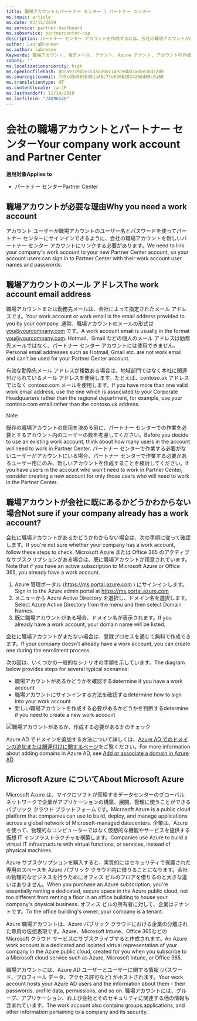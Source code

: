 ```yaml
---
title: 職場アカウントとパートナー センター | パートナー センター
ms.topic: article
ms.date: 03/15/2019
ms.service: partner-dashboard
ms.subservice: partnercenter-csp
description: パートナー センター アカウントを作成するには、会社の職場アカウントが必要です。 Microsoft Azure または Office 365 のアクティブなサブスクリプションがある場合は、既に職場アカウントが用意されています。
author: LauraBrenner
ms.author: labrenne
Keywords: 職場アカウント, 電子メール, テナント, Azure テナント, アカウントの作成, ドメイン名
robots: ''
ms.localizationpriority: high
ms.openlocfilehash: 0bca97c9bbe153aa705c149ce8bd3ad5e38d72d9
ms.sourcegitcommit: f95cd3e5650451a45c7fe6906202420dd80c5a88
ms.translationtype: HT
ms.contentlocale: ja-JP
ms.lasthandoff: 11/14/2019
ms.locfileid: "74096548"
---
```

# <a name="your-company-work-account-and-partner-center"></a><span data-ttu-id="35fdd-105">会社の職場アカウントとパートナー センター</span><span class="sxs-lookup"><span data-stu-id="35fdd-105">Your company work account and Partner Center</span></span>  

<span data-ttu-id="35fdd-106">**適用対象**</span><span class="sxs-lookup"><span data-stu-id="35fdd-106">**Applies to**</span></span>

-  <span data-ttu-id="35fdd-107">パートナー センター</span><span class="sxs-lookup"><span data-stu-id="35fdd-107">Partner Center</span></span>

## <a name="why-you-need-a-work-account"></a><span data-ttu-id="35fdd-108">職場アカウントが必要な理由</span><span class="sxs-lookup"><span data-stu-id="35fdd-108">Why you need a work account</span></span>

<span data-ttu-id="35fdd-109">アカウント ユーザーが職場アカウントのユーザー名とパスワードを使ってパートナー センターにサインインできるように、会社の職場アカウントを新しいパートナー センター アカウントにリンクする必要があります。</span><span class="sxs-lookup"><span data-stu-id="35fdd-109">We need to link your company's work account to your new Partner Center account, so your account users can sign in to Partner Center with their work account user names and passwords.</span></span>

## <a name="the-work-account-email-address"></a><span data-ttu-id="35fdd-110">職場アカウントのメール アドレス</span><span class="sxs-lookup"><span data-stu-id="35fdd-110">The work account email address</span></span>

<span data-ttu-id="35fdd-111">職場アカウントまたは勤務先メールは、会社によって指定されたメール アドレスです。</span><span class="sxs-lookup"><span data-stu-id="35fdd-111">Your work account or work email is the email address provided to you by your company.</span></span> <span data-ttu-id="35fdd-112">通常、職場アカウントのメールの形式は you@yourcompany.com です。</span><span class="sxs-lookup"><span data-stu-id="35fdd-112">A work account email is usually in the format you@yourcompany.com.</span></span> <span data-ttu-id="35fdd-113">Hotmail、Gmail などの個人のメール アドレスは勤務先メールではなく、パートナー センター アカウントには使用できません。</span><span class="sxs-lookup"><span data-stu-id="35fdd-113">Personal email addresses such as Hotmail, Gmail etc. are not work email and can't be used for your Partner Center account.</span></span> 

<span data-ttu-id="35fdd-114">有効な勤務先メール アドレスが複数ある場合は、地域部門ではなく本社に関連付けられているメール アドレスを使用します。たとえば、contoso.uk アドレスではなく contoso.com メールを使用します。</span><span class="sxs-lookup"><span data-stu-id="35fdd-114">If you have more than one valid work email address, use the one which is associated to your Corporate Headquarters rather than the regional department, for example, use your contoso.com email rather than the contoso.uk address.</span></span>

> [!NOTE]  
>  <span data-ttu-id="35fdd-115">既存の職場アカウントの使用を決める前に、パートナー センターでの作業を必要とするアカウント内のユーザーの数を考慮してください。</span><span class="sxs-lookup"><span data-stu-id="35fdd-115">Before you decide to use an existing work account, think about how many users in the account will need to work in Partner Center.</span></span> <span data-ttu-id="35fdd-116">パートナー センターで作業する必要がないユーザーがアカウントにいる場合、パートナー センターで作業する必要があるユーザー用にのみ、新しいアカウントを作成することを検討してください。</span><span class="sxs-lookup"><span data-stu-id="35fdd-116">If you have users in the account who won't need to work in Partner Center, consider creating a new account for only those users who will need to work in the Partner Center.</span></span>


## <a name="not-sure-if-your-company-already-has-a-work-account"></a><span data-ttu-id="35fdd-117">職場アカウントが会社に既にあるかどうかわからない場合</span><span class="sxs-lookup"><span data-stu-id="35fdd-117">Not sure if your company already has a work account?</span></span>

<span data-ttu-id="35fdd-118">会社に職場アカウントがあるかどうかわからない場合は、次の手順に従って確認します。</span><span class="sxs-lookup"><span data-stu-id="35fdd-118">If you're not sure whether your company has a work account, follow these steps to check.</span></span> <span data-ttu-id="35fdd-119">Microsoft Azure または Office 365 のアクティブなサブスクリプションがある場合は、既に職場アカウントが用意されています。</span><span class="sxs-lookup"><span data-stu-id="35fdd-119">Note that if you have an active subscription to Microsoft Azure or Office 365, you already have a work account.</span></span>

1.  <span data-ttu-id="35fdd-120">Azure 管理ポータル (https://ms.portal.azure.com ) にサインインします。</span><span class="sxs-lookup"><span data-stu-id="35fdd-120">Sign in to the Azure admin portal at https://ms.portal.azure.com</span></span>
2.  <span data-ttu-id="35fdd-121">メニューから Azure Active Directory を選択し、ドメイン名を選択します。</span><span class="sxs-lookup"><span data-stu-id="35fdd-121">Select Azure Active Directory from the menu and then select Domain Names.</span></span>
3.  <span data-ttu-id="35fdd-122">既に職場アカウントがある場合、ドメイン名が表示されます。</span><span class="sxs-lookup"><span data-stu-id="35fdd-122">If you already have a work account, your domain name will be listed.</span></span>

<span data-ttu-id="35fdd-123">会社に職場アカウントがまだない場合は、登録プロセスを通じて無料で作成できます。</span><span class="sxs-lookup"><span data-stu-id="35fdd-123">If your company doesn't already have a work account, you can create one during the enrollment process.</span></span>

<span data-ttu-id="35fdd-124">次の図は、いくつかの一般的なシナリオの手順を示しています。</span><span class="sxs-lookup"><span data-stu-id="35fdd-124">The diagram below provides steps for several typical scenarios:</span></span>

- <span data-ttu-id="35fdd-125">職場アカウントがあるかどうかを確認する</span><span class="sxs-lookup"><span data-stu-id="35fdd-125">determine if you have a work account</span></span> 
- <span data-ttu-id="35fdd-126">職場アカウントにサインインする方法を確認する</span><span class="sxs-lookup"><span data-stu-id="35fdd-126">determine how to sign into your work account</span></span> 
- <span data-ttu-id="35fdd-127">新しい職場アカウントを作成する必要があるかどうかを判断する</span><span class="sxs-lookup"><span data-stu-id="35fdd-127">determine if you need to create a new work account</span></span>


![職場アカウントがあるか、作成する必要があるかのチェック](images/onboardingAADFlow.png)

<span data-ttu-id="35fdd-129">Azure AD でドメインを追加する方法について詳しくは、[Azure AD でのドメインの追加または関連付けに関するページ](https://docs.microsoft.com/azure/active-directory/active-directory-add-domain)をご覧ください。</span><span class="sxs-lookup"><span data-stu-id="35fdd-129">For more information about adding domains in Azure AD, see [Add or associate a domain in Azure AD](https://docs.microsoft.com/azure/active-directory/active-directory-add-domain)</span></span>

## <a name="about-microsoft-azure"></a><span data-ttu-id="35fdd-130">Microsoft Azure について</span><span class="sxs-lookup"><span data-stu-id="35fdd-130">About Microsoft Azure</span></span>

<span data-ttu-id="35fdd-131">Microsoft Azure は、マイクロソフトが管理するデータセンターのグローバル ネットワークで企業がアプリケーションの構築、展開、管理に使うことができるパブリック クラウド プラットフォームです。</span><span class="sxs-lookup"><span data-stu-id="35fdd-131">Microsoft Azure is a public cloud platform that companies can use to build, deploy, and manage applications across a global network of Microsoft-managed datacenters.</span></span> <span data-ttu-id="35fdd-132">企業は、Azure を使って、物理的なコンピューターではなく仮想的な機能やサービスを提供する仮想 IT インフラストラクチャを構築します。</span><span class="sxs-lookup"><span data-stu-id="35fdd-132">Companies use Azure to build a virtual IT infrastructure with virtual functions, or services, instead of physical machines.</span></span> 

<span data-ttu-id="35fdd-133">Azure サブスクリプションを購入すると、実質的にはセキュリティで保護された専用のスペースを Azure パブリック クラウド内に借りることになります。会社の物理的なビジネスを行うためにオフィス ビルのフロアを借りるのと大きな違いはありません。</span><span class="sxs-lookup"><span data-stu-id="35fdd-133">When you purchase an Azure subscription, you're essentially renting a dedicated, secure space in the Azure public cloud, not too different from renting a floor in an office building to house your company's physical business.</span></span> <span data-ttu-id="35fdd-134">オフィス ビルの所有者に対して、企業はテナントです。</span><span class="sxs-lookup"><span data-stu-id="35fdd-134">To the office building's owner, your company is a tenant.</span></span> 

<span data-ttu-id="35fdd-135">Azure 職場アカウントは、Azure パブリック クラウドにおける企業の分離された専用の仮想表現です。Azure、Microsoft Intune、Office 365などの Microsoft クラウド サービスにサブスクライブすると作成されます。</span><span class="sxs-lookup"><span data-stu-id="35fdd-135">An Azure work account is a dedicated and isolated virtual representation of your company in the Azure public cloud, created for you when you subscribe to a Microsoft cloud service such as Azure, Microsoft Intune, or Office 365.</span></span> 

<span data-ttu-id="35fdd-136">職場アカウントには、Azure AD ユーザーとユーザーに関する情報 (パスワード、プロフィール データ、アクセス許可など) がホストされます。</span><span class="sxs-lookup"><span data-stu-id="35fdd-136">Your work account hosts your Azure AD users and the information about them - their passwords, profile data, permissions, and so on.</span></span> <span data-ttu-id="35fdd-137">職場アカウントには、グループ、アプリケーション、および会社とそのセキュリティに関連する他の情報も含まれています。</span><span class="sxs-lookup"><span data-stu-id="35fdd-137">The work account also contains groups,applications, and other information pertaining to a company and its security.</span></span> 
